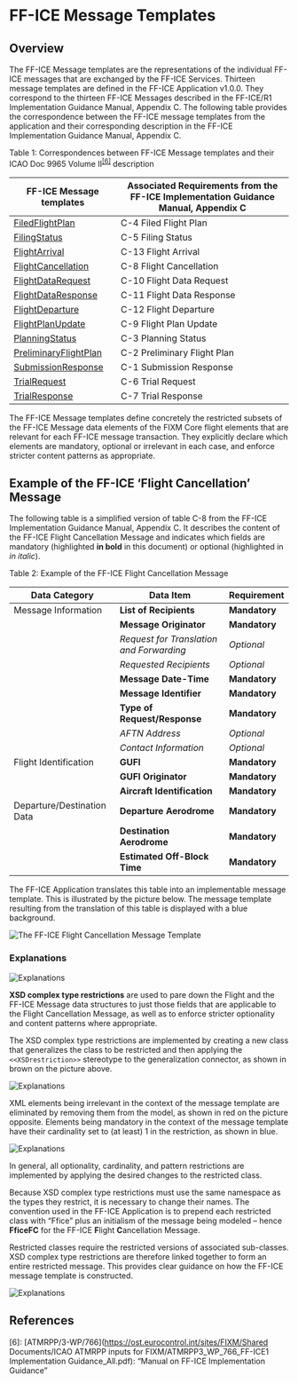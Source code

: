 # FF-ICE Message Templates

## Overview

The FF-ICE Message templates are the representations of the individual
FF-ICE messages that are exchanged by the FF-ICE Services. Thirteen
message templates are defined in the FF-ICE Application v1.0.0.
They correspond to the thirteen FF-ICE Messages described in the
FF-ICE/R1 Implementation Guidance Manual, Appendix C. The following
table provides the correspondence between the FF-ICE message templates
from the application and their corresponding description in the FF-ICE
Implementation Guidance Manual, Appendix C.

Table 1: Correspondences between FF-ICE Message templates and their ICAO Doc 9965 Volume II<sup>[[6]](#references)</sup> description

| **FF-ICE Message templates** | **Associated Requirements from the FF-ICE Implementation Guidance Manual, Appendix C** |
|-|-|
| [FiledFlightPlan][FficeFFP]              | C-4 Filed Flight Plan                                                                  |
| [FilingStatus][FficeFS]                  | C-5 Filing Status                                                                      |
| [FlightArrival][FficeFA]                 | C-13 Flight Arrival                                                                    |
| [FlightCancellation][FficeFC]            | C-8 Flight Cancellation                                                                |
| [FlightDataRequest][FficeFDRQ]           | C-10 Flight Data Request                                                               |
| [FlightDataResponse][FficeFDRP]          | C-11 Flight Data Response                                                              |
| [FlightDeparture][FficeFD]               | C-12 Flight Departure                                                                  |
| [FlightPlanUpdate][FficeFPU]             | C-9 Flight Plan Update                                                                 |
| [PlanningStatus][FficePS]                | C-3 Planning Status                                                                    |
| [PreliminaryFlightPlan][FficePFP]        | C-2 Preliminary Flight Plan                                                            |
| [SubmissionResponse][FficeSR]            | C-1 Submission Response                                                                |
| [TrialRequest][FficeTRQ]                 | C-6 Trial Request                                                                      |
| [TrialResponse][FficeTRP]                | C-7 Trial Response                                                                     |

The FF-ICE Message templates define concretely the restricted subsets of the FF-ICE Message data elements of the FIXM Core flight elements that are relevant for each FF-ICE message transaction. They explicitly
declare which elements are mandatory, optional or irrelevant in each
case, and enforce stricter content patterns as appropriate.

## Example of the FF-ICE ‘Flight Cancellation’ Message

The following table is a simplified version of table C-8 from the FF-ICE Implementation Guidance Manual, Appendix C. It describes the content of the FF-ICE Flight Cancellation Message and indicates which fields are mandatory (highlighted **in bold** in this document) or optional (highlighted in *in italic*).

Table 2: Example of the FF-ICE Flight Cancellation Message

| **Data Category**          | **Data Item**                            | **Requirement** |
|-|-|-|
| Message Information        | **List of Recipients**                   | **Mandatory**   |
|                            | **Message Originator**                   | **Mandatory**   |
|                            | *Request for Translation and Forwarding* | *Optional*      |
|                            | *Requested Recipients*                   | *Optional*      |
|                            | **Message Date-Time**                    | **Mandatory**   |
|                            | **Message Identifier**                   | **Mandatory**   |
|                            | **Type of Request/Response**             | **Mandatory**   |
|                            | *AFTN Address*                           | *Optional*      |
|                            | *Contact Information*                    | *Optional*      |
| Flight Identification      | **GUFI**                                 | **Mandatory**   |
|                            | **GUFI Originator**                      | **Mandatory**   |
|                            | **Aircraft Identification**              | **Mandatory**   |
| Departure/Destination Data | **Departure Aerodrome**                  | **Mandatory**   |
|                            | **Destination Aerodrome**                | **Mandatory**   |
|                            | **Estimated Off-Block Time**             | **Mandatory**   |

The FF-ICE Application translates this table into an implementable message template. This is illustrated by the picture
below. The message template resulting from the translation of this table is displayed with a blue background.

![The FF-ICE Flight Cancellation Message Template](.//media/image31.png "The FF-ICE Flight Cancellation Message Template")

### Explanations

![Explanations](.//media/image32.png "Explanations")

**XSD complex type restrictions** are used to pare down the Flight and
the FF-ICE Message data structures to just those fields that are
applicable to the Flight Cancellation Message, as well as to enforce
stricter optionality and content patterns where appropriate.

The XSD complex type restrictions are implemented by creating a new
class that generalizes the class to be restricted and then applying the
`<<XSDrestriction>>` stereotype to the generalization
connector, as shown in brown on the picture above.

![Explanations](.//media/image33.png "Explanations")

XML elements being irrelevant in the context of the message template are
eliminated by removing them from the model, as shown in red on the
picture opposite. Elements being mandatory in the context of the message
template have their cardinality set to (at least) 1 in the restriction,
as shown in blue.

![Explanations](.//media/image34.png "Explanations")

In general, all optionality, cardinality, and pattern restrictions are
implemented by applying the desired changes to the restricted class.

Because XSD complex type restrictions must use the same namespace as the types they restrict, it is necessary to change their names. The
convention used in the FF-ICE Application is to prepend each
restricted class with “Ffice” plus an initialism of the message being
modeled – hence **FficeFC** for the FF-ICE **F**light
**C**ancellation Message.

Restricted classes require the restricted versions of associated
sub-classes. XSD complex type restrictions are therefore linked together to form an entire restricted message. This provides clear guidance on how the FF-ICE message template is constructed.

![Explanations](.//media/image35.png "Explanations")


[FficeFFP]: https://www.fixm.aero/releases/FFICE-Msg-1.0.0/schemas/applications/fficemessage/fficetemplates/filedflightplan/fficemessage/FficeFFP_FficeMessage.xsd
[FficeFS]: https://www.fixm.aero/releases/FFICE-Msg-1.0.0/schemas/applications/fficemessage/fficetemplates/filingstatus/fficemessage/FficeFS_FficeMessage.xsd
[FficeFA]: https://www.fixm.aero/releases/FFICE-Msg-1.0.0/schemas/applications/fficemessage/fficetemplates/flightarrival/fficemessage/FficeFA_FficeMessage.xsd
[FficeFC]: https://www.fixm.aero/releases/FFICE-Msg-1.0.0/schemas/applications/fficemessage/fficetemplates/flightcancellation/fficemessage/FficeFC_FficeMessage.xsd
[FficeFDRQ]: https://www.fixm.aero/releases/FFICE-Msg-1.0.0/schemas/applications/fficemessage/fficetemplates/flightdatarequest/fficemessage/FficeFDRQ_FficeMessage.xsd
[FficeFDRP]: https://www.fixm.aero/releases/FFICE-Msg-1.0.0/schemas/applications/fficemessage/fficetemplates/flightdataresponse/fficemessage/FficeFDRP_FficeMessage.xsd
[FficeFD]: https://www.fixm.aero/releases/FFICE-Msg-1.0.0/schemas/applications/fficemessage/fficetemplates/flightdeparture/fficemessage/FficeFD_FficeMessage.xsd
[FficeFPU]: https://www.fixm.aero/releases/FFICE-Msg-1.0.0/schemas/applications/fficemessage/fficetemplates/flightplanupdate/fficemessage/FficeFPU_FficeMessage.xsd
[FficePS]: https://www.fixm.aero/releases/FFICE-Msg-1.0.0/schemas/applications/fficemessage/fficetemplates/planningstatus/fficemessage/FficePS_FficeMessage.xsd
[FficePFP]: https://www.fixm.aero/releases/FFICE-Msg-1.0.0/schemas/applications/fficemessage/fficetemplates/preliminaryflightplan/fficemessage/FficePFP_FficeMessage.xsd
[FficeSR]: https://www.fixm.aero/releases/FFICE-Msg-1.0.0/schemas/applications/fficemessage/fficetemplates/submissionresponse/fficemessage/FficeSR_FficeMessage.xsd
[FficeTRQ]: https://www.fixm.aero/releases/FFICE-Msg-1.0.0/schemas/applications/fficemessage/fficetemplates/trialrequest/fficemessage/FficeTRQ_FficeMessage.xsd
[FficeTRP]: https://www.fixm.aero/releases/FFICE-Msg-1.0.0/schemas/applications/fficemessage/fficetemplates/trialresponse/fficemessage/FficeTRP_FficeMessage.xsd

## References

[6]: [ATMRPP/3-WP/766](https://ost.eurocontrol.int/sites/FIXM/Shared Documents/ICAO ATMRPP inputs for FIXM/ATMRPP3_WP_766_FF-ICE1 Implementation Guidance_All.pdf): “Manual on FF-ICE Implementation Guidance”

